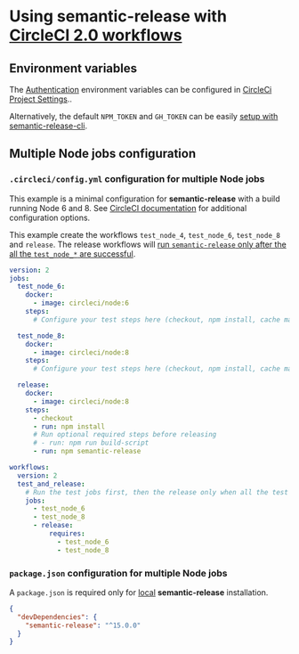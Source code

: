 # Using semantic-release with [CircleCI 2.0 workflows](https://circleci.com/docs/2.0/workflows)

## Environment variables

The [Authentication](../usage/ci-configuration.md#authentication) environment variables can be configured in [CircleCi Project Settings](https://circleci.com/docs/2.0/env-vars/#adding-environment-variables-in-the-app)..

Alternatively, the default `NPM_TOKEN` and `GH_TOKEN` can be easily [setup with semantic-release-cli](../usage/ci-configuration.md#automatic-setup-with-semantic-release-cli).

## Multiple Node jobs configuration

### `.circleci/config.yml` configuration for multiple Node jobs

This example is a minimal configuration for **semantic-release** with a build running Node 6 and 8. See [CircleCI documentation](https://circleci.com/docs/2.0) for additional configuration options.

This example create the workflows `test_node_4`, `test_node_6`, `test_node_8` and `release`. The release workflows will [run `semantic-release` only after the all the `test_node_*` are successful](../usage/ci-configuration.md#run-semantic-release-only-after-all-tests-succeeded).

```yaml
version: 2
jobs:
  test_node_6:
    docker:
      - image: circleci/node:6
    steps:
      # Configure your test steps here (checkout, npm install, cache management, tests etc...)

  test_node_8:
    docker:
      - image: circleci/node:8
    steps:
      # Configure your test steps here (checkout, npm install, cache management, tests etc...)

  release:
    docker:
      - image: circleci/node:8
    steps:
      - checkout
      - run: npm install
      # Run optional required steps before releasing
      # - run: npm run build-script
      - run: npm semantic-release

workflows:
  version: 2
  test_and_release:
    # Run the test jobs first, then the release only when all the test jobs are successful
    jobs:
      - test_node_6
      - test_node_8
      - release:
          requires:
            - test_node_6
            - test_node_8
```

### `package.json` configuration for multiple Node jobs

A `package.json` is required only for [local](../usage/installation.md#local-installation) **semantic-release** installation.

```json
{
  "devDependencies": {
    "semantic-release": "^15.0.0"
  }
}
```

